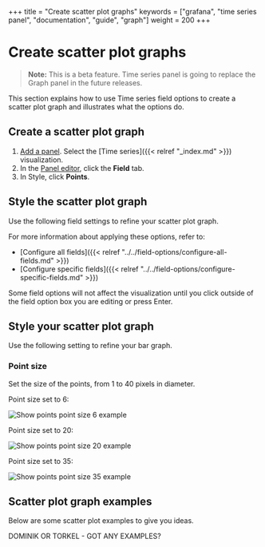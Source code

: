 +++
title = "Create scatter plot graphs"
keywords = ["grafana", "time series panel", "documentation", "guide", "graph"]
weight = 200
+++

# Create scatter plot graphs

> **Note:** This is a beta feature. Time series panel is going to replace the Graph panel in the future releases.

This section explains how to use Time series field options to create a scatter plot graph and illustrates what the options do.

## Create a scatter plot graph

1. [Add a panel](https://grafana.com/docs/grafana/latest/panels/add-a-panel/). Select the [Time series]({{< relref "_index.md" >}}) visualization.
1. In the [Panel editor](https://grafana.com/docs/grafana/latest/panels/panel-editor/), click the **Field** tab.
1. In Style, click **Points**.

## Style the scatter plot graph

Use the following field settings to refine your scatter plot graph.

For more information about applying these options, refer to:

- [Configure all fields]({{< relref "../../field-options/configure-all-fields.md" >}})
- [Configure specific fields]({{< relref "../../field-options/configure-specific-fields.md" >}})

Some field options will not affect the visualization until you click outside of the field option box you are editing or press Enter.

## Style your scatter plot graph

Use the following setting to refine your bar graph.

### Point size

Set the size of the points, from 1 to 40 pixels in diameter.

Point size set to 6:

![Show points point size 6 example](/img/docs/time-series-panel/points-graph-show-points-6-7-4.png)

Point size set to 20:

![Show points point size 20 example](/img/docs/time-series-panel/points-graph-show-points-20-7-4.png)

Point size set to 35:

![Show points point size 35 example](/img/docs/time-series-panel/points-graph-show-points-35-7-4.png)

## Scatter plot graph examples

Below are some scatter plot examples to give you ideas.

DOMINIK OR TORKEL - GOT ANY EXAMPLES?

